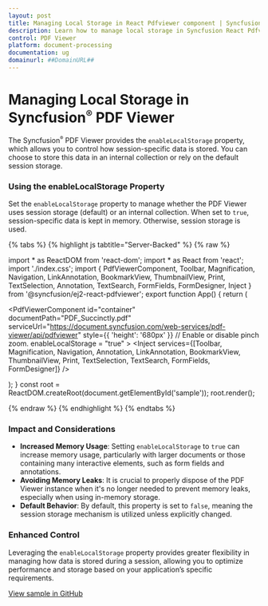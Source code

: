 ```yaml
---
layout: post
title: Managing Local Storage in React Pdfviewer component | Syncfusion
description: Learn how to manage local storage in Syncfusion React Pdfviewer component of Syncfusion Essential JS 2 and more.
control: PDF Viewer
platform: document-processing
documentation: ug
domainurl: ##DomainURL##
---
```


# Managing Local Storage in Syncfusion<sup style="font-size:70%">&reg;</sup> PDF Viewer

The Syncfusion<sup style="font-size:70%">&reg;</sup> PDF Viewer provides the `enableLocalStorage` property, which allows you to control how session-specific data is stored. You can choose to store this data in an internal collection or rely on the default session storage.

### Using the enableLocalStorage Property

Set the `enableLocalStorage` property to manage whether the PDF Viewer uses session storage (default) or an internal collection. When set to `true`, session-specific data is kept in memory. Otherwise, session storage is used.

{% tabs %}
{% highlight js tabtitle="Server-Backed" %}
{% raw %}

import * as ReactDOM from 'react-dom';
import * as React from 'react';
import './index.css';
import { PdfViewerComponent, Toolbar, Magnification, Navigation, LinkAnnotation, BookmarkView, ThumbnailView, Print, TextSelection, Annotation, TextSearch, FormFields, FormDesigner, Inject } from '@syncfusion/ej2-react-pdfviewer';
export function App() {
  return (<div>
    <div className='control-section'>
      <PdfViewerComponent
        id="container"
        documentPath="PDF_Succinctly.pdf"
        serviceUrl="https://document.syncfusion.com/web-services/pdf-viewer/api/pdfviewer"
        style={{ 'height': '680px' }}
        // Enable or disable pinch zoom.
        enableLocalStorage = "true"
      >
        <Inject services={[Toolbar, Magnification, Navigation, Annotation, LinkAnnotation, BookmarkView, ThumbnailView,
          Print, TextSelection, TextSearch, FormFields, FormDesigner]} />
      </PdfViewerComponent>
    </div>
  </div>);
}
const root = ReactDOM.createRoot(document.getElementById('sample'));
root.render(<App />);

{% endraw %}
{% endhighlight %}
{% endtabs %}

### Impact and Considerations

- **Increased Memory Usage**: Setting `enableLocalStorage` to `true` can increase memory usage, particularly with larger documents or those containing many interactive elements, such as form fields and annotations.
- **Avoiding Memory Leaks**: It is crucial to properly dispose of the PDF Viewer instance when it's no longer needed to prevent memory leaks, especially when using in-memory storage.
- **Default Behavior**: By default, this property is set to `false`, meaning the session storage mechanism is utilized unless explicitly changed.

### Enhanced Control

Leveraging the `enableLocalStorage` property provides greater flexibility in managing how data is stored during a session, allowing you to optimize performance and storage based on your application’s specific requirements.

[View sample in GitHub](https://github.com/SyncfusionExamples/react-pdf-viewer-examples/tree/master/How%20to/)